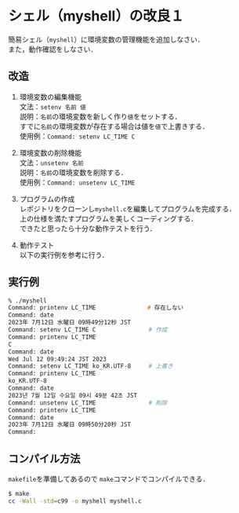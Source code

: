 # シェル（myshell）の改良１

簡易シェル（`myshell`）に環境変数の管理機能を追加しなさい．<br>
また，動作確認をしなさい．

## 改造

1. 環境変数の編集機能<br>
  文法：`setenv 名前 値`<br>
  説明：`名前`の環境変数を新しく作り`値`をセットする．<br>
  すでに`名前`の環境変数が存在する場合は値を`値`で上書きする．<br>
  使用例：`Command: setenv LC_TIME C`

2. 環境変数の削除機能<br>
  文法：`unsetenv 名前`<br>
  説明：`名前`の環境変数を削除する．<br>
  使用例：`Command: unsetenv LC_TIME`

3. プログラムの作成<br>
  レポジトリをクローンし`myshell.c`を編集してプログラムを完成する．<br>
  上の仕様を満たすプログラムを美しくコーディングする．<br>
  できたと思ったら十分な動作テストを行う．

4. 動作テスト<br>
  以下の実行例を参考に行う．

## 実行例

```zsh
% ./myshell       
Command: printenv LC_TIME             　# 存在しない
Command: date
2023年 7月12日 水曜日 09時49分12秒 JST
Command: setenv LC_TIME C               # 作成
Command: printenv LC_TIME
C
Command: date
Wed Jul 12 09:49:24 JST 2023
Command: setenv LC_TIME ko_KR.UTF-8     # 上書き
Command: printenv LC_TIME
ko_KR.UTF-8
Command: date
2023년 7월 12일 수요일 09시 49분 42초 JST
Command: unsetenv LC_TIME               # 削除
Command: printenv LC_TIME
Command: date
2023年 7月12日 水曜日 09時50分20秒 JST
Command: 
```

## コンパイル方法

```makefile```を準備してあるので
```make```コマンドでコンパイルできる．

```bash
$ make
cc -Wall -std=c99 -o myshell myshell.c
```
